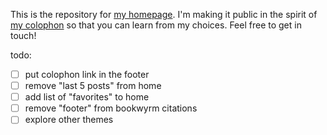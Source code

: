 This is the repository for [my homepage](https://louispotok.com). I'm making it public in the spirit of [my colophon](https://louispotok.com/colophon) so that you can learn from my choices. Feel free to get in touch!

todo:
- [ ] put colophon link in the footer
- [ ] remove "last 5 posts" from home
- [ ] add list of "favorites" to home
- [ ] remove "footer" from bookwyrm citations
- [ ] explore other themes

